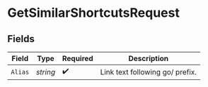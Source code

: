 # GetSimilarShortcutsRequest


## Fields

| Field                           | Type                            | Required                        | Description                     |
| ------------------------------- | ------------------------------- | ------------------------------- | ------------------------------- |
| `Alias`                         | *string*                        | :heavy_check_mark:              | Link text following go/ prefix. |